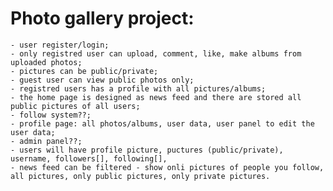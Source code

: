 # Photo gallery project:
	- user register/login;
	- only registred user can upload, comment, like, make albums from uploaded photos;
	- pictures can be public/private;
	- guest user can view public photos only;
	- registred users has a profile with all pictures/albums;
	- the home page is designed as news feed and there are stored all public pictures of all users;
	- follow system??;
	- profile page: all photos/albums, user data, user panel to edit the user data;
	- admin panel??;
	- users will have profile picture, puctures (public/private), username, followers[], following[],
	- news feed can be filtered - show onli pictures of people you follow, all pictures, only public pictures, only private pictures.
	
	
